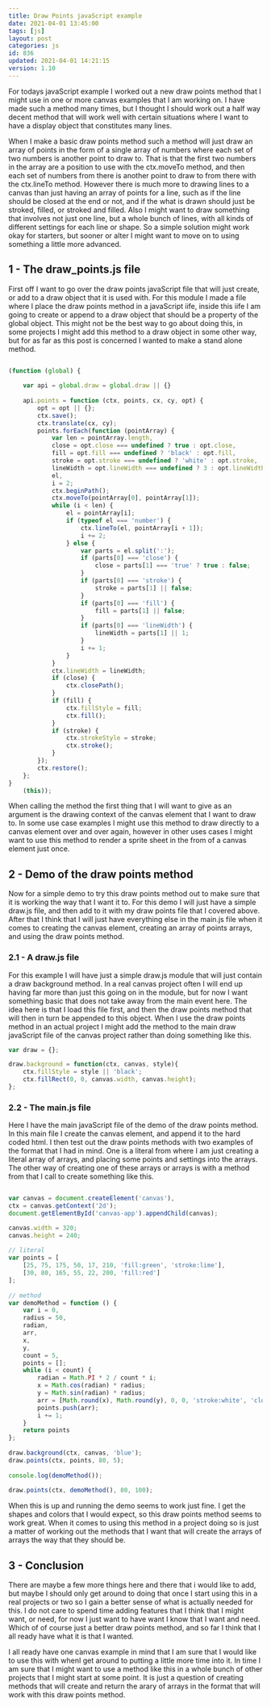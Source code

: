 ```yaml
---
title: Draw Points javaScript example
date: 2021-04-01 13:45:00
tags: [js]
layout: post
categories: js
id: 836
updated: 2021-04-01 14:21:15
version: 1.10
---
```


For todays javaScript example I worked out a new draw points method that I might use in one or more canvas examples that I am working on. I have made such a method many times, but I thought I should work out a half way decent method that will work well with certain situations where I want to have a display object that constitutes many lines. 

When I make a basic draw points method such a method will just draw an array of points in the form of a single array of numbers where each set of two numbers is another point to draw to. That is that the first two numbers in the array are a position to use with the ctx.moveTo method, and then each set of numbers from there is another point to draw to from there with the ctx.lineTo method. However there is much more to drawing lines to a canvas than just having an array of points for a line, such as if the line should be closed at the end or not, and if the what is drawn should just be stroked, filled, or stroked and filled. Also I might want to draw something that involves not just one line, but a whole bunch of lines, with all kinds of different settings for each line or shape. So a simple solution might work okay for starters, but sooner or alter I might want to move on to using something a little more advanced.

<!-- more -->

## 1 - The draw_points.js file

First off I want to go over the draw points javaScript file that will just create, or add to a draw object that it is used with. For this module I made a file where I place the draw points method in a javaScript iife, inside this iife I am going to create or append to a draw object that should be a property of the global object. This might not be the best way to go about doing this, in some projects I might add this method to a draw object in some other way, but for as far as this post is concerned I wanted to make a stand alone method.

```js

(function (global) {
 
    var api = global.draw = global.draw || {}
 
    api.points = function (ctx, points, cx, cy, opt) {
        opt = opt || {};
        ctx.save();
        ctx.translate(cx, cy);
        points.forEach(function (pointArray) {
            var len = pointArray.length,
            close = opt.close === undefined ? true : opt.close,
            fill = opt.fill === undefined ? 'black' : opt.fill,
            stroke = opt.stroke === undefined ? 'white' : opt.stroke,
            lineWidth = opt.lineWidth === undefined ? 3 : opt.lineWidth,
            el,
            i = 2;
            ctx.beginPath();
            ctx.moveTo(pointArray[0], pointArray[1]);
            while (i < len) {
                el = pointArray[i];
                if (typeof el === 'number') {
                    ctx.lineTo(el, pointArray[i + 1]);
                    i += 2;
                } else {
                    var parts = el.split(':');
                    if (parts[0] === 'close') {
                        close = parts[1] === 'true' ? true : false;
                    }
                    if (parts[0] === 'stroke') {
                        stroke = parts[1] || false;
                    }
                    if (parts[0] === 'fill') {
                        fill = parts[1] || false;
                    }
                    if (parts[0] === 'lineWidth') {
                        lineWidth = parts[1] || 1;
                    }
                    i += 1;
                }
            }
            ctx.lineWidth = lineWidth;
            if (close) {
                ctx.closePath();
            }
            if (fill) {
                ctx.fillStyle = fill;
                ctx.fill();
            }
            if (stroke) {
                ctx.strokeStyle = stroke;
                ctx.stroke();
            }
        });
        ctx.restore();
    };
}
    (this));
```

When calling the method the first thing that I will want to give as an argument is the drawing context of the canvas element that I want to draw to. In some use case examples I might use this method to draw directly to a canvas element over and over again, however in other uses cases I might want to use this method to render a sprite sheet in the from of a canvas element just once.

## 2 - Demo of the draw points method

Now for a simple demo to try this draw points method out to make sure that it is working the way that I want it to. For this demo I will just have a simple draw.js file, and then add to it with my draw points file that I covered above. After that I think that I will just have everything else in the main.js file when it comes to creating the canvas element, creating an array of points arrays, and using the draw points method.

### 2.1 - A draw.js file

For this example I will have just a simple draw.js module that will just contain a draw background method. In a real canvas project often I will end up having far more than just this going on in the module, but for now I want something basic that does not take away from the main event here. The idea here is that I load this file first, and then the draw points method that will then in turn be appended to this object. When I use the draw points method in an actual project I might add the method to the main draw javaScript file of the canvas project rather than doing something like this.

```js
var draw = {};

draw.background = function(ctx, canvas, style){
    ctx.fillStyle = style || 'black';
    ctx.fillRect(0, 0, canvas.width, canvas.height);
};
```

### 2.2 - The main.js file

Here I have the main javaScript file of the demo of the draw points method. In this main file I create the canvas element, and append it to the hard coded html. I then test out the draw points methods with two examples of the format that I had in mind. One is a literal from where I am just creating a literal array of arrays, and placing some points and settings into the arrays. The other way of creating one of these arrays or arrays is with a method from that I call to create something like this.

```js

var canvas = document.createElement('canvas'),
ctx = canvas.getContext('2d');
document.getElementById('canvas-app').appendChild(canvas);

canvas.width = 320;
canvas.height = 240;
 
// literal
var points = [
    [25, 75, 175, 50, 17, 210, 'fill:green', 'stroke:lime'],
    [30, 80, 165, 55, 22, 200, 'fill:red']
];
 
// method
var demoMethod = function () {
    var i = 0,
    radius = 50,
    radian,
    arr,
    x,
    y,
    count = 5,
    points = [];
    while (i < count) {
        radian = Math.PI * 2 / count * i;
        x = Math.cos(radian) * radius;
        y = Math.sin(radian) * radius;
        arr = [Math.round(x), Math.round(y), 0, 0, 'stroke:white', 'close:false', 'lineWidth:' + (2 + i * 2)];
        points.push(arr);
        i += 1;
    }
    return points
};
 
draw.background(ctx, canvas, 'blue');
draw.points(ctx, points, 80, 5);
 
console.log(demoMethod());
 
draw.points(ctx, demoMethod(), 80, 100);
```

When this is up and running the demo seems to work just fine. I get the shapes and colors that I would expect, so this draw points method seems to work great. When it comes to using this method in a project doing so is just a matter of working out the methods that I want that will create the arrays of arrays the way that they should be. 

## 3 - Conclusion

There are maybe a few more things here and there that i would like to add, but maybe I should only get around to doing that once I start using this in a real projects or two so I gain a better sense of what is actually needed for this. I do not care to spend time adding features that I think that I might want, or need, for now I just want to have want I know that I want and need. Which of of course just a better draw points method, and so far I think that I all ready have what it is that I wanted.

I all ready have one canvas example in mind that I am sure that I would like to use this with whenI get around to putting a little more time into it. In time I am sure that I might want to use a method like this in a whole bunch of other projects that I might start at some point. It is just a question of creating methods that will create and return the arary of arrays in the format that will work with this draw points method.

